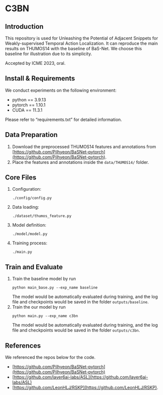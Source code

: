 # C3BN
## Introduction
This repository is used for Unleashing the Potential of Adjacent Snippets for Weakly-supervised Temporal Action Localization. 
It can reproduce the main results on THUMOS14 with the baseline of BaS-Net. We choose this baseline for illustration due to its simplicity.

Accepted by ICME 2023, oral.

## Install & Requirements
We conduct experiments on the following environment: <br>
 * python == 3.9.13 <br>
 * pytorch == 1.10.1 <br>
 * CUDA == 11.3.1 <br>

Please refer to “requirements.txt” for detailed information.
## Data Preparation
1. Download the preprocessed THUMOS14 features and annotations from [https://github.com/Pilhyeon/BaSNet-pytorch](https://github.com/Pilhyeon/BaSNet-pytorch).
2. Place the features and annotations inside the `data/THUMOS14/` folder.
## Core Files
1. Configuration:
   
   `./config/config.py`
2. Data loading: 
   
   `./dataset/thumos_feature.py`  
3. Model definition:

   `./model/model.py`
4. Training process: 

   `./main.py`
## Train and Evaluate
1. Train the baseline model by run 
   ```
   python main_base.py --exp_name baseline
   ```
   The model would be automatically evaluated during training, and the log file and checkpoints would be saved in the folder `outputs/baseline`.
2. Train the our model by run 
   ```
   python main.py --exp_name c3bn
   ```
   The model would be automatically evaluated during training, and the log file and checkpoints would be saved in the folder `outputs/c3bn`.
   
## References
We referenced the repos below for the code.

 * [https://github.com/Pilhyeon/BaSNet-pytorch](https://github.com/Pilhyeon/BaSNet-pytorch)
 * [https://github.com/layer6ai-labs/ASL](https://github.com/layer6ai-labs/ASL) 
 * [https://github.com/LeonHLJ/RSKP](https://github.com/LeonHLJ/RSKP). 


